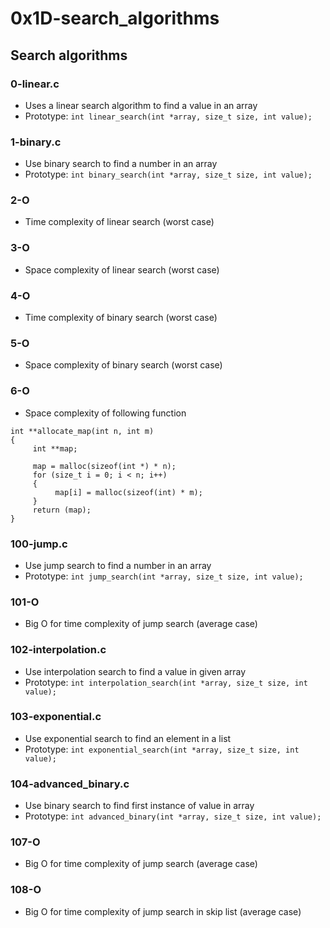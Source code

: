 # 0x1D-search_algorithms

## Search algorithms
### 0-linear.c
* Uses a linear search algorithm to find a value in an array
* Prototype: `int linear_search(int *array, size_t size, int value);`

### 1-binary.c
* Use binary search to find a number in an array
* Prototype: `int binary_search(int *array, size_t size, int value);`

### 2-O
* Time complexity of linear search (worst case)

### 3-O
* Space complexity of linear search (worst case)

### 4-O
* Time complexity of binary search (worst case)

### 5-O
* Space complexity of binary search (worst case)

### 6-O
* Space complexity of following function
```
int **allocate_map(int n, int m)
{
     int **map;

     map = malloc(sizeof(int *) * n);
     for (size_t i = 0; i < n; i++)
     {
          map[i] = malloc(sizeof(int) * m);
     }
     return (map);
}
```

### 100-jump.c
* Use jump search to find a number in an array
* Prototype: `int jump_search(int *array, size_t size, int value);`

### 101-O
* Big O for time complexity of jump search (average case)

### 102-interpolation.c
* Use interpolation search to find a value in given array
* Prototype: `int interpolation_search(int *array, size_t size, int value);`

### 103-exponential.c
* Use exponential search to find an element in a list
* Prototype: `int exponential_search(int *array, size_t size, int value);`

### 104-advanced_binary.c
* Use binary search to find first instance of value in array
* Prototype: `int advanced_binary(int *array, size_t size, int value);`

### 107-O
* Big O for time complexity of jump search (average case)

### 108-O
* Big O for time complexity of jump search in skip list (average case)
